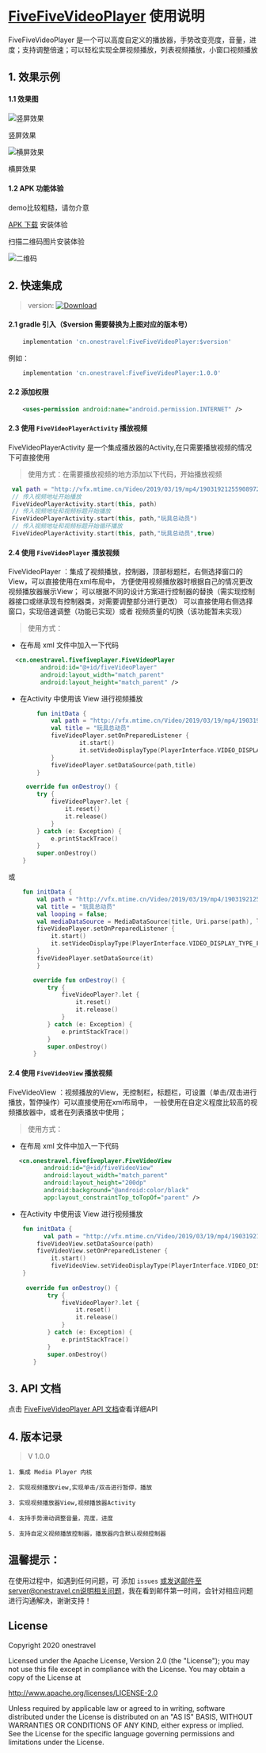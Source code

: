 # [FiveFiveVideoPlayer](https://github.com/onestravel/FiveFiveVideoPlayer) 使用说明

FiveFiveVideoPlayer 是一个可以高度自定义的播放器，手势改变亮度，音量，进度；支持调整倍速；可以轻松实现全屏视频播放，列表视频播放，小窗口视频播放


## 1. 效果示例
#### 1.1 效果图



![竖屏效果](resources/screenshotcut/normal_screen.gif)

竖屏效果



![横屏效果](resources/screenshotcut/full_screen.gif)

横屏效果

#### 1.2 APK 功能体验
demo比较粗糙，请勿介意

[APK 下载](resources/apk/FiveFivePlayer.apk?raw=true) 安装体验

扫描二维码图片安装体验


![二维码](resources/apk/FiveFivePlayer_qr_code.png)
## 2. 快速集成

> version: [![Download](https://api.bintray.com/packages/onestravel/fivefive/FiveFiveVideoPlayer/images/download.svg)](https://bintray.com/onestravel/fivefive/FiveFiveVideoPlayer)

#### 2.1 gradle 引入（$version 需要替换为上图对应的版本号）
```groovy
    implementation 'cn.onestravel:FiveFiveVideoPlayer:$version'
```

例如：

```groovy
    implementation 'cn.onestravel:FiveFiveVideoPlayer:1.0.0'
```

#### 2.2 添加权限
```xml
    <uses-permission android:name="android.permission.INTERNET" />
```
#### 2.3 使用 ``FiveVideoPlayerActivity`` 播放视频

FiveVideoPlayerActivity 是一个集成播放器的Activity,在只需要播放视频的情况下可直接使用

> 使用方式：在需要播放视频的地方添加以下代码，开始播放视频

```kotlin
 val path = "http://vfx.mtime.cn/Video/2019/03/19/mp4/190319212559089721.mp4"
 // 传入视频地址开始播放
 FiveVideoPlayerActivity.start(this, path)
 // 传入视频地址和视频标题开始播放
 FiveVideoPlayerActivity.start(this, path,"玩具总动员")
 // 传入视频地址和视频标题开始循环播放
 FiveVideoPlayerActivity.start(this, path,"玩具总动员",true)
```

#### 2.4 使用 ``FiveVideoPlayer`` 播放视频

FiveVideoPlayer ：集成了视频播放，控制器，顶部标题栏，右侧选择窗口的View，可以直接使用在xml布局中，
方便使用视频播放器时根据自己的情况更改视频播放器展示View；
可以根据不同的设计方案进行控制器的替换（需实现控制器接口或继承现有控制器类，对需要调整部分进行更改）
可以直接使用右侧选择窗口，实现倍速调整（功能已实现）或者 视频质量的切换（该功能暂未实现）

> 使用方式：
- 在布局 xml 文件中加入一下代码

```xml
  <cn.onestravel.fivefiveplayer.FiveVideoPlayer
         android:id="@+id/fiveVideoPlayer"
         android:layout_width="match_parent"
         android:layout_height="match_parent" />
```

- 在Activity 中使用该 View 进行视频播放

```kotlin
        fun initData {
            val path = "http://vfx.mtime.cn/Video/2019/03/19/mp4/190319212559089721.mp4"
            val title = "玩具总动员"
            fiveVideoPlayer.setOnPreparedListener {
                    it.start()
                    it.setVideoDisplayType(PlayerInterface.VIDEO_DISPLAY_TYPE_FIT_CENTER)
            }
            fiveVideoPlayer.setDataSource(path,title)
        }

     override fun onDestroy() {
        try {
            fiveVideoPlayer?.let {
                it.reset()
                it.release()
            }
        } catch (e: Exception) {
            e.printStackTrace()
        }
        super.onDestroy()
    }
```
或

```kotlin
    fun initData {
        val path = "http://vfx.mtime.cn/Video/2019/03/19/mp4/190319212559089721.mp4"
        val title = "玩具总动员"
        val looping = false;
        val mediaDataSource = MediaDataSource(title, Uri.parse(path), looping)
        fiveVideoPlayer.setOnPreparedListener {
            it.start()
            it.setVideoDisplayType(PlayerInterface.VIDEO_DISPLAY_TYPE_FIT_CENTER)
        }
        fiveVideoPlayer.setDataSource(it)
        }

       override fun onDestroy() {
           try {
               fiveVideoPlayer?.let {
                   it.reset()
                   it.release()
               }
           } catch (e: Exception) {
               e.printStackTrace()
           }
           super.onDestroy()
       }
```

#### 2.4 使用 ``FiveVideoView`` 播放视频

FiveVideoView ：视频播放的View，无控制栏，标题栏，可设置（单击/双击进行播放，暂停操作）可以直接使用在xml布局中，
一般使用在自定义程度比较高的视频播放器中，或者在列表播放中使用；

> 使用方式：
- 在布局 xml 文件中加入一下代码

```xml
   <cn.onestravel.fivefiveplayer.FiveVideoView
          android:id="@+id/fiveVideoView"
          android:layout_width="match_parent"
          android:layout_height="200dp"
          android:background="@android:color/black"
          app:layout_constraintTop_toTopOf="parent" />
```

- 在Activity 中使用该 View 进行视频播放

```kotlin
    fun initData {
          val path = "http://vfx.mtime.cn/Video/2019/03/19/mp4/190319212559089721.mp4"
        fiveVideoView.setDataSource(path)
        fiveVideoView.setOnPreparedListener {
            it.start()
            fiveVideoView.setVideoDisplayType(PlayerInterface.VIDEO_DISPLAY_TYPE_FIT_CENTER)
    }
      
     override fun onDestroy() {
           try {
               fiveVideoPlayer?.let {
                   it.reset()
                   it.release()
               }
           } catch (e: Exception) {
               e.printStackTrace()
           }
           super.onDestroy()
       }
```


## 3. API 文档
点击 [FiveFiveVideoPlayer API 文档](API.md)查看详细API

## 4. 版本记录


> V 1.0.0

	1. 集成 Media Player 内核
	
	2. 实现视频播放View,实现单击/双击进行暂停，播放
	
	3. 实现视频播放器View,视频播放器Activity
	
	4. 支持手势滑动调整音量，亮度，进度
	
	5. 支持自定义视频播放控制器，播放器内含默认视频控制器
	
## 温馨提示：

在使用过程中，如遇到任何问题，可 添加 ``issues`` 或发送邮件至server@onestravel.cn说明相关问题，我在看到邮件第一时间，会针对相应问题进行沟通解决，谢谢支持！

## License
   Copyright 2020 onestravel
   
   Licensed under the Apache License, Version 2.0 (the "License"); you may not use this file except in compliance with the License. You may obtain a copy of the License at
   
   http://www.apache.org/licenses/LICENSE-2.0
   
   Unless required by applicable law or agreed to in writing, software distributed under the License is distributed on an "AS IS" BASIS, WITHOUT WARRANTIES OR CONDITIONS OF ANY KIND, either express or implied. See the License for the specific language governing permissions and limitations under the License.
